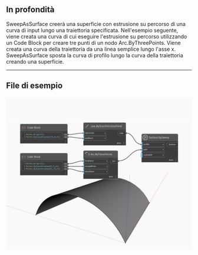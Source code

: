 ## In profondità
SweepAsSurface creerà una superficie con estrusione su percorso di una curva di input lungo una traiettoria specificata. Nell'esempio seguente, viene creata una curva di cui eseguire l'estrusione su percorso utilizzando un Code Block per creare tre punti di un nodo Arc.ByThreePoints. Viene creata una curva della traiettoria da una linea semplice lungo l'asse x. SweepAsSurface sposta la curva di profilo lungo la curva della traiettoria creando una superficie.
___
## File di esempio

![SweepAsSurface](./Autodesk.DesignScript.Geometry.Curve.SweepAsSurface_img.jpg)

